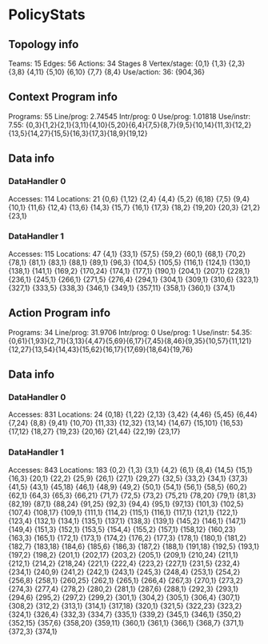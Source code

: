 # PolicyStats
## Topology info
Teams:		15
Edges:		56
Actions:	34
Stages		8
Vertex/stage:	{0,1} {1,3} {2,3} {3,8} {4,11} {5,10} {6,10} {7,7} {8,4} 
Use/action:	36: {904,36} 

## Context Program info
Programs:	55
Line/prog:	2.74545
Intr/prog:	0
Use/prog:	1.01818
Use/instr:	7.55: {0,3}{1,2}{2,1}{3,11}{4,10}{5,20}{6,4}{7,5}{8,7}{9,5}{10,14}{11,3}{12,2}{13,5}{14,27}{15,5}{16,3}{17,3}{18,9}{19,12}

## Data info

### DataHandler 0
Accesses:	114
Locations:	21
{0,6} {1,12} {2,4} {4,4} {5,2} {6,18} {7,5} {9,4} {10,1} {11,6} {12,4} {13,6} {14,3} {15,7} {16,1} {17,3} {18,2} {19,20} {20,3} {21,2} {23,1} 

### DataHandler 1
Accesses:	115
Locations:	47
{4,1} {33,1} {57,5} {59,2} {60,1} {68,1} {70,2} {78,1} {81,1} {83,1} {88,1} {89,1} {96,3} {104,5} {105,5} {116,1} {124,1} {130,1} {138,1} {141,1} {169,2} {170,24} {174,1} {177,1} {190,1} {204,1} {207,1} {228,1} {236,1} {245,1} {266,1} {271,5} {276,4} {294,1} {304,1} {309,1} {310,6} {323,1} {327,1} {333,5} {338,3} {346,1} {349,1} {357,11} {358,1} {360,1} {374,1} 



## Action Program info
Programs:	34
Line/prog:	31.9706
Intr/prog:	0
Use/prog:	1
Use/instr:	54.35: {0,61}{1,93}{2,71}{3,13}{4,47}{5,69}{6,17}{7,45}{8,46}{9,35}{10,57}{11,121}{12,27}{13,54}{14,43}{15,62}{16,17}{17,69}{18,64}{19,76}

## Data info

### DataHandler 0
Accesses:	831
Locations:	24
{0,18} {1,22} {2,13} {3,42} {4,46} {5,45} {6,44} {7,24} {8,8} {9,41} {10,70} {11,33} {12,32} {13,14} {14,67} {15,101} {16,53} {17,12} {18,27} {19,23} {20,16} {21,44} {22,19} {23,17} 

### DataHandler 1
Accesses:	843
Locations:	183
{0,2} {1,3} {3,1} {4,2} {6,1} {8,4} {14,5} {15,1} {16,3} {20,1} {22,2} {25,9} {26,1} {27,1} {29,27} {32,5} {33,2} {34,1} {37,3} {41,5} {43,1} {45,18} {46,1} {48,9} {49,2} {50,1} {54,1} {56,1} {58,5} {60,2} {62,1} {64,3} {65,3} {66,21} {71,7} {72,5} {73,2} {75,21} {78,20} {79,1} {81,3} {82,19} {87,1} {88,24} {91,25} {92,3} {94,4} {95,1} {97,13} {101,3} {102,5} {107,4} {108,17} {109,1} {111,1} {114,2} {115,1} {116,1} {117,1} {121,1} {122,1} {123,4} {132,1} {134,1} {135,1} {137,1} {138,3} {139,1} {145,2} {146,1} {147,1} {149,4} {151,3} {152,1} {153,5} {154,4} {155,2} {157,1} {158,12} {160,23} {163,3} {165,1} {172,1} {173,1} {174,2} {176,2} {177,3} {178,1} {180,1} {181,2} {182,7} {183,18} {184,6} {185,6} {186,3} {187,2} {188,1} {191,18} {192,5} {193,1} {197,2} {198,2} {201,1} {202,17} {203,2} {205,1} {209,1} {210,24} {211,1} {212,1} {214,2} {218,24} {221,1} {222,4} {223,2} {227,1} {231,5} {232,4} {234,1} {240,9} {241,2} {242,1} {243,1} {245,3} {248,4} {253,1} {254,2} {256,8} {258,1} {260,25} {262,1} {265,1} {266,4} {267,3} {270,1} {273,2} {274,3} {277,4} {278,2} {280,2} {281,1} {287,6} {288,1} {292,3} {293,1} {294,6} {295,2} {297,2} {299,2} {301,1} {304,2} {305,1} {306,4} {307,1} {308,2} {312,2} {313,1} {314,1} {317,18} {320,1} {321,5} {322,23} {323,2} {324,1} {326,4} {332,3} {334,7} {335,1} {339,2} {345,1} {346,1} {350,2} {352,15} {357,6} {358,20} {359,11} {360,1} {361,1} {366,1} {368,7} {371,1} {372,3} {374,1} 
